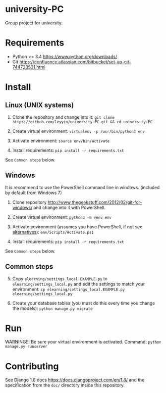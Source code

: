 # university-PC
Group project for university.

# Requirements
- Python >= 3.4 https://www.python.org/downloads/
- Git https://confluence.atlassian.com/bitbucket/set-up-git-744723531.html

# Install
## Linux (UNIX systems)
1. Clone the repository and change into it:
`git clone https://github.com/leyyin/university-PC.git && cd university-PC`

2. Create virtual environment:
`virtualenv -p /usr/bin/python3 env`

3. Activate environment:
`source env/bin/activate`

4. Install requirements:
`pip install -r requirements.txt`

See `Common steps` below.

## Windows
It is recommend to use the PowerShell command line in windows. (included by default from Windows 7)

1. Clone repository http://www.thegeekstuff.com/2012/02/git-for-windows/ and change into it with PowerShell.
2. Create virtual environment:
`python3 -m venv env`

3. Activate environment (assumes you have PowerShell, if not see [alternatives](https://docs.python.org/3.4/library/venv.html#creating-virtual-environments)):
`env/Scripts/Activate.ps1`

4. Install requirements:
`pip install -r requirements.txt`

See `Common steps` below.

## Common steps
5. Copy `elearning/settings_local.EXAMPLE.py` to `elearning/settings_local.py` and edit the settings to match your 
environment:
`cp elearning/settings_local.EXAMPLE.py elearning/settings_local.py`

6. Create your database tables (you must do this every time you change the models):
`python manage.py migrate`

# Run
WARNING!!! Be sure your virtual environment is activated.
Command:
`python manage.py runserver`


# Contributing

See Django 1.8 docs https://docs.djangoproject.com/en/1.8/ and the specification from the `doc/` directory inside this 
repository.
